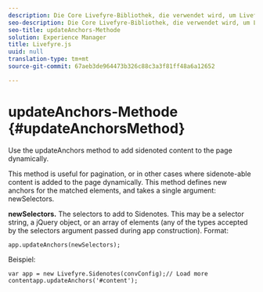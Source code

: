 ```yaml
---
description: Die Core Livefyre-Bibliothek, die verwendet wird, um Livefyre auf Ihrer Site zu aktivieren.
seo-description: Die Core Livefyre-Bibliothek, die verwendet wird, um Livefyre auf Ihrer Site zu aktivieren.
seo-title: updateAnchors-Methode
solution: Experience Manager
title: Livefyre.js
uuid: null
translation-type: tm+mt
source-git-commit: 67aeb3de964473b326c88c3a3f81ff48a6a12652

---
```



# updateAnchors-Methode {#updateAnchorsMethod}

Use the updateAnchors method to add sidenoted content to the page dynamically.

This method is useful for pagination, or in other cases where sidenote-able content is added to the page dynamically. This method defines new anchors for the matched elements, and takes a single argument: newSelectors.

**newSelectors.** The selectors to add to Sidenotes. This may be a selector string, a jQuery object, or an array of elements (any of the types accepted by the selectors argument passed during app construction).
Format:

```
app.updateAnchors(newSelectors);
```

Beispiel:

```
var app = new Livefyre.Sidenotes(convConfig);// Load more contentapp.updateAnchors('#content');
```
